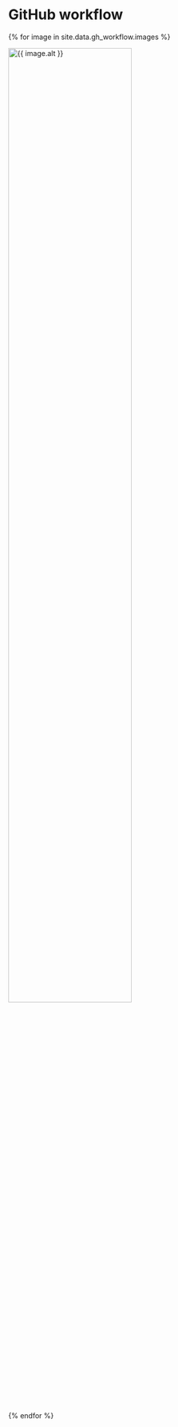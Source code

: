 # GitHub workflow

<style>
img#git-workflow {
    width: 70%;
}
</style>

{% for image in site.data.gh_workflow.images %}
<section data-transition="slide none">
    <img src="images/gh-workflow/{{ image.name }}" id="git-workflow"
         alt="{{ image.alt }}" />
</section>
{% endfor %}
